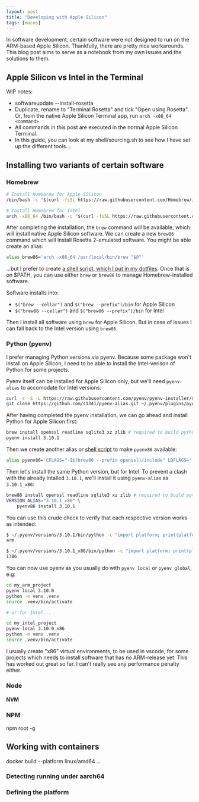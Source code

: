 ```yaml
---
layout: post
title: "Developing with Apple Silicon"
tags: [macos]
---
```


In software development, certain software were not designed to run on the ARM-based Apple Silicon. Thankfully, there are pretty nice workarounds. This blog post aims to serve as a notebook from my own issues and the solutions to them.

<!--more-->

## Apple Silicon vs Intel in the Terminal

WIP notes:

- softwareupdate --install-rosetta
- Duplicate, rename to "Terminal Rosetta" and tick "Open using Rosetta". Or, from the native Apple Silicon Terminal app, run `arch -x86_64 <command>`
- All commands in this post are executed in the normal Apple Silicon Terminal.
- In this guide, you can look at my shell/sourcing.sh to see how I have set up the different tools...

## Installing two variants of certain software

### Homebrew

```bash
# Install Homebrew for Apple Silicon
/bin/bash -c "$(curl -fsSL https://raw.githubusercontent.com/Homebrew/install/master/install.sh)"

# Install Homebrew for Intel
arch -x86_64 /bin/bash -c "$(curl -fsSL https://raw.githubusercontent.com/Homebrew/install/master/install.sh)"
```

After completing the installation, the `brew` command will be available, which will install native Apple Silicon software. We can create a new `brew86` command which will install Rosetta 2-emulated software. You might be able create an alias:

```bash
alias brew86='arch -x86_64 /usr/local/bin/brew "$@"'
```

...but I prefer to create [a shell script, which I put in my dotfiles](https://github.com/fredrikaverpil/dotfiles/blob/main/shell/bin/brew86). Once that is on $PATH, you can use either `brew` or `brew86` to manage Homebrew-installed software.

Software installs into:

- `$("brew --cellar")` and `$("brew --prefix")/bin` for Apple Silicon
- `$("brew86 --cellar")` and `$("brew86 --prefix")/bin` for Intel

Then I install all software using `brew` for Apple Silicon. But in case of issues I can fall back to the Intel version using `brew86`.

### Python (pyenv)

I prefer managing Python versions via pyenv. Because some package won't install on Apple Silicon, I need to be able to install the Intel-verison of Python for some projects.

Pyenv itself can be installed for Apple Silicon only, but we'll need `pyenv-alias` to accomodate for Intel versions:

```bash
curl -s -S -L https://raw.githubusercontent.com/pyenv/pyenv-installer/master/bin/pyenv-installer | bash
git clone https://github.com/s1341/pyenv-alias.git ~/.pyenv/plugins/pyenv-alias
```

After having completed the pyenv installation, we can go ahead and install Python for Apple Silicon first:

```bash
brew install openssl readline sqlite3 xz zlib # required to build python
pyenv install 3.10.1
```

Then we create another alias or [shell script](https://github.com/fredrikaverpil/dotfiles/blob/main/shell/bin/pyenv86) to make `pyenv86` available:

```bash
alias pyenv86='CFLAGS="-I$(brew86 --prefix openssl)/include" LDFLAGS="-L$(brew86 --prefix openssl)/lib" arch -x86_64 pyenv "$@"'
```

Then let's install the same Python version, but for Intel. To prevent a clash with the already intalled `3.10.1`, we'll install it using `pyenv-alias` as `3.10.1_x86`:

```bash
brew86 install openssl readline sqlite3 xz zlib # required to build python
VERSION_ALIAS="3.10.1_x86" \
    pyenv86 install 3.10.1
```

You can use this crude check to verify that each respective version works as intended:

```bash
$ ~/.pyenv/versions/3.10.1/bin/python -c "import platform; print(platform.processor())"
arm

$ ~/.pyenv/versions/3.10.1_x86/bin/python -c "import platform; print(platform.processor())"
i386
```

You can now use pyenv as you usually do with `pyenv local` or `pyenv global`, e.g:

```bash
cd my_arm_project
pyenv local 3.10.0
python -m venv .venv
source .venv/bin/activate

# or for Intel...

cd my_intel_project
pyenv local 3.10.0_x86
python -m venv .venv
source .venv/bin/activate
```

I usually create "x86" virtual environments, to be used in vscode, for some projects which needs to install software that has no ARM-release yet. This has worked out great so far. I can't really see any performance penalty either.

### Node

#### NVM

### NPM

npm root -g

## Working with containers

docker build --platform linux/amd64 ...

### Detecting running under aarch64

### Defining the platform
